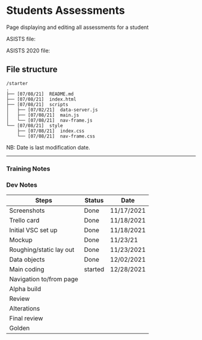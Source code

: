 # Students Assessments

Page displaying and editing all assessments for a student

ASISTS file:

ASISTS 2020 file:

## File structure

```
/starter
.
├── [07/08/21]  README.md
├── [07/08/21]  index.html
├── [07/08/21]  scripts
│   ├── [07/02/21]  data-server.js
│   ├── [07/08/21]  main.js
│   └── [07/08/21]  nav-frame.js
└── [07/08/21]  style
    ├── [07/08/21]  index.css
    └── [07/08/21]  nav-frame.css
```

NB: Date is last modification date.

---

### Training Notes

### Dev Notes

| Steps                   | Status  | Date       |
| ----------------------- | ------- | ---------- |
| Screenshots             | Done    | 11/17/2021 |
| Trello card             | Done    | 11/18/2021 |
| Initial VSC set up      | Done    | 11/18/2021 |
| Mockup                  | Done    | 11/23/21   |
| Roughing/static lay out | Done    | 11/23/2021 |
| Data objects            | Done    | 12/02/2021 |
| Main coding             | started | 12/28/2021 |
| Navigation to/from page |         |            |
| Alpha build             |         |            |
| Review                  |         |            |
| Alterations             |         |            |
| Final review            |         |            |
| Golden                  |         |            |
